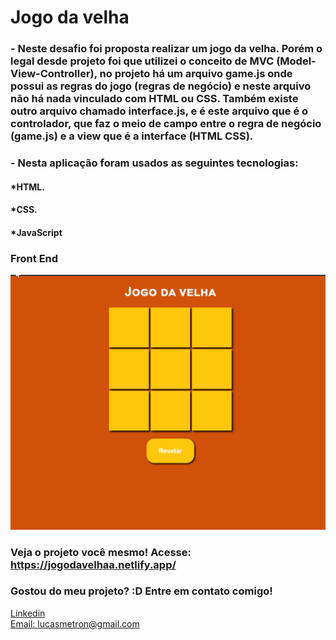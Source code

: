 # Jogo da velha

### - Neste desafio foi proposta realizar um jogo da velha. Porém o legal desde projeto foi que utilizei o conceito de MVC (Model-View-Controller), no projeto há um arquivo game.js onde possui as regras do jogo (regras de negócio) e neste arquivo não há nada vinculado com HTML ou CSS. Também existe outro arquivo chamado interface.js, e é este arquivo que é o controlador, que faz o meio de campo entre o regra de negócio (game.js) e a view que é a interface  (HTML CSS). 

### - Nesta aplicação foram usados as seguintes tecnologias:

#### *HTML.
#### *CSS.
#### *JavaScript


### Front End
![Tela inicial](./assets/gifs/pc.gif)

### Veja o projeto você mesmo! Acesse: https://jogodavelhaa.netlify.app/
### Gostou do meu projeto? :D Entre em contato comigo! 
[Linkedin](https://www.linkedin.com/in/lucas-rosa-058683102/) <br/>
[Email: lucasmetron@gmail.com](mailto:lucasmetron@gmail.com)
